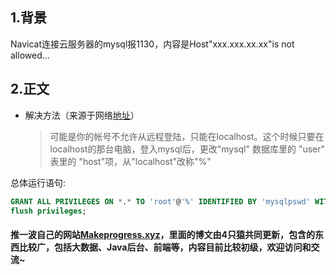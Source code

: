 ## 1.背景
Navicat连接云服务器的mysql报1130，内容是Host"xxx.xxx.xx.xx"is not allowed...
## 2.正文
- 解决方法（来源于网络[地址](https://www.cnblogs.com/devan/p/7055339.html)）
    > 可能是你的帐号不允许从远程登陆，只能在localhost。这个时候只要在localhost的那台电脑，登入mysql后，更改"mysql" 数据库里的 "user" 表里的 "host"项，从"localhost"改称"%"

总体运行语句:
```sql
GRANT ALL PRIVILEGES ON *.* TO 'root'@'%' IDENTIFIED BY 'mysqlpswd' WITH GRANT OPTION;
flush privileges;
```

#### 推一波自己的网站[Makeprogress.xyz](makeprogress.xyz)，里面的博文由4只猿共同更新，包含的东西比较广，包括大数据、Java后台、前端等，内容目前比较初级，欢迎访问和交流~